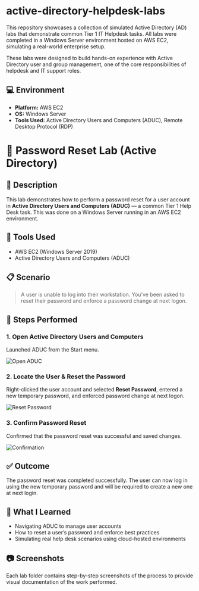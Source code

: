 # active-directory-helpdesk-labs 

This repository showcases a collection of simulated Active Directory (AD) labs that demonstrate common Tier 1 IT Helpdesk tasks. All labs were completed in a Windows Server environment hosted on AWS EC2, simulating a real-world enterprise setup.

These labs were designed to build hands-on experience with Active Directory user and group management, one of the core responsibilities of helpdesk and IT support roles.

## 💻 Environment
- **Platform:** AWS EC2
- **OS:** Windows Server
- **Tools Used:** Active Directory Users and Computers (ADUC), Remote Desktop Protocol (RDP)

# 🔐 Password Reset Lab (Active Directory)

## 📄 Description

This lab demonstrates how to perform a password reset for a user account in **Active Directory Users and Computers (ADUC)** — a common Tier 1 Help Desk task. This was done on a Windows Server running in an AWS EC2 environment.


## 🧰 Tools Used

- AWS EC2 (Windows Server 2019)
- Active Directory Users and Computers (ADUC)


## 📋 Scenario

> A user is unable to log into their workstation. You’ve been asked to reset their password and enforce a password change at next logon.


## 🧪 Steps Performed

### 1. Open Active Directory Users and Computers

Launched ADUC from the Start menu.

![Open ADUC](./screenshots/open-aduc.png)


### 2. Locate the User & Reset the Password

Right-clicked the user account and selected **Reset Password**, entered a new temporary password, and enforced password change at next logon.

![Reset Password](./screenshots/password-reset.png)


### 3. Confirm Password Reset

Confirmed that the password reset was successful and saved changes.

![Confirmation](./screenshots/confirm-reset.png)


## ✅ Outcome

The password reset was completed successfully. The user can now log in using the new temporary password and will be required to create a new one at next login.


## 🧠 What I Learned

- Navigating ADUC to manage user accounts
- How to reset a user’s password and enforce best practices
- Simulating real help desk scenarios using cloud-hosted environments



## 📷 Screenshots
Each lab folder contains step-by-step screenshots of the process to provide visual documentation of the work performed.

